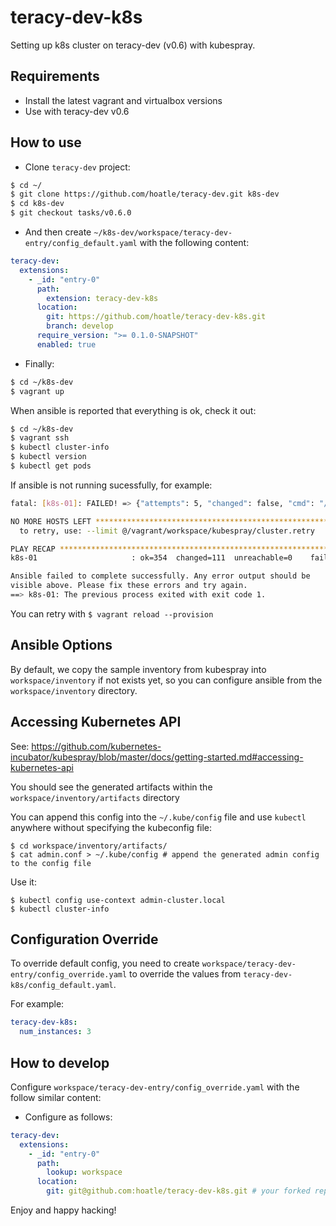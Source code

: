 # teracy-dev-k8s

Setting up k8s cluster on teracy-dev (v0.6) with kubespray.


## Requirements

- Install the latest vagrant and virtualbox versions
- Use with teracy-dev v0.6

## How to use

- Clone `teracy-dev` project:

```bash
$ cd ~/
$ git clone https://github.com/hoatle/teracy-dev.git k8s-dev
$ cd k8s-dev
$ git checkout tasks/v0.6.0
```


- And then create `~/k8s-dev/workspace/teracy-dev-entry/config_default.yaml` with the following content:

```yaml
teracy-dev:
  extensions:
    - _id: "entry-0"
      path:
        extension: teracy-dev-k8s
      location:
        git: https://github.com/hoatle/teracy-dev-k8s.git
        branch: develop
      require_version: ">= 0.1.0-SNAPSHOT"
      enabled: true
```

- Finally:

```bash
$ cd ~/k8s-dev
$ vagrant up
```

When ansible is reported that everything is ok, check it out:

```bash
$ cd ~/k8s-dev
$ vagrant ssh
$ kubectl cluster-info
$ kubectl version
$ kubectl get pods
```

If ansible is not running sucessfully, for example:

```bash
fatal: [k8s-01]: FAILED! => {"attempts": 5, "changed": false, "cmd": "/usr/local/bin/kubectl get secrets -o custom-columns=name:{.metadata.name} --no-headers | grep -m1 default-token", "delta": "0:00:00.190677", "end": "2018-07-26 15:30:33.207118", "msg": "non-zero return code", "rc": 1, "start": "2018-07-26 15:30:33.016441", "stderr": "", "stderr_lines": [], "stdout": "", "stdout_lines": []}

NO MORE HOSTS LEFT *************************************************************
  to retry, use: --limit @/vagrant/workspace/kubespray/cluster.retry

PLAY RECAP *********************************************************************
k8s-01                     : ok=354  changed=111  unreachable=0    failed=1

Ansible failed to complete successfully. Any error output should be
visible above. Please fix these errors and try again.
==> k8s-01: The previous process exited with exit code 1.
```

You can retry with `$ vagrant reload --provision`


## Ansible Options

By default, we copy the sample inventory from kubespray into `workspace/inventory` if not exists yet,
so you can configure ansible from the `workspace/inventory` directory.


## Accessing Kubernetes API

See: https://github.com/kubernetes-incubator/kubespray/blob/master/docs/getting-started.md#accessing-kubernetes-api

You should see the generated artifacts within the `workspace/inventory/artifacts` directory

You can append this config into the `~/.kube/config` file and use `kubectl` anywhere without specifying
the kubeconfig file:

```
$ cd workspace/inventory/artifacts/
$ cat admin.conf > ~/.kube/config # append the generated admin config to the config file
```

Use it:

```
$ kubectl config use-context admin-cluster.local
$ kubectl cluster-info
```


## Configuration Override

To override default config, you need to create `workspace/teracy-dev-entry/config_override.yaml` to
override the values from `teracy-dev-k8s/config_default.yaml`.

For example:

```yaml
teracy-dev-k8s:
  num_instances: 3
```


## How to develop

Configure `workspace/teracy-dev-entry/config_override.yaml` with the follow similar content:

- Configure as follows:

```yaml
teracy-dev:
  extensions:
    - _id: "entry-0"
      path:
        lookup: workspace
      location:
        git: git@github.com:hoatle/teracy-dev-k8s.git # your forked repo
```


Enjoy and happy hacking!
